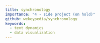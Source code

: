 ```yaml
---
title: synchronology
importance: "4 - side project (on hold)"
github: wekeypedia/synchronology
keywords:
  - text dynamics
  - data visualization
---
```

